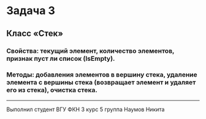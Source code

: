 # Задача 3

## Класс «Стек»
### Свойства: текущий элемент, количество элементов, признак пуст ли список (IsEmpty).
### Методы: добавления элементов в вершину стека, удаление элемента с вершины стека (возвращает элемент и удаляет его из стека), очистка стека.
---
Выполнил студент ВГУ ФКН 3 курс 5 группа Наумов Никита
